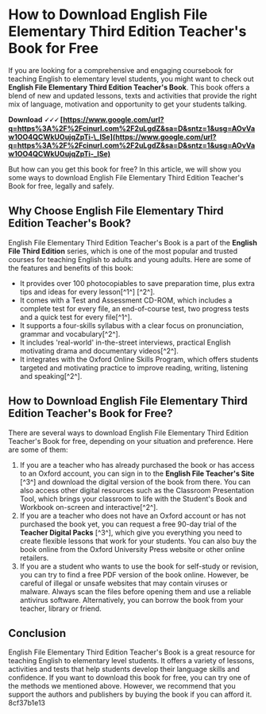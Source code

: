 # How to Download English File Elementary Third Edition Teacher's Book for Free
 
If you are looking for a comprehensive and engaging coursebook for teaching English to elementary level students, you might want to check out **English File Elementary Third Edition Teacher's Book**. This book offers a blend of new and updated lessons, texts and activities that provide the right mix of language, motivation and opportunity to get your students talking.
 
**Download 🗸🗸🗸 [https://www.google.com/url?q=https%3A%2F%2Fcinurl.com%2F2uLgdZ&sa=D&sntz=1&usg=AOvVaw1OO4QCWkUOujqZpTi-\_lSe](https://www.google.com/url?q=https%3A%2F%2Fcinurl.com%2F2uLgdZ&sa=D&sntz=1&usg=AOvVaw1OO4QCWkUOujqZpTi-_lSe)**


 
But how can you get this book for free? In this article, we will show you some ways to download English File Elementary Third Edition Teacher's Book for free, legally and safely.
 
## Why Choose English File Elementary Third Edition Teacher's Book?
 
English File Elementary Third Edition Teacher's Book is a part of the **English File Third Edition** series, which is one of the most popular and trusted courses for teaching English to adults and young adults. Here are some of the features and benefits of this book:
 
- It provides over 100 photocopiables to save preparation time, plus extra tips and ideas for every lesson[^1^] [^2^].
- It comes with a Test and Assessment CD-ROM, which includes a complete test for every file, an end-of-course test, two progress tests and a quick test for every file[^1^].
- It supports a four-skills syllabus with a clear focus on pronunciation, grammar and vocabulary[^2^].
- It includes 'real-world' in-the-street interviews, practical English motivating drama and documentary videos[^2^].
- It integrates with the Oxford Online Skills Program, which offers students targeted and motivating practice to improve reading, writing, listening and speaking[^2^].

## How to Download English File Elementary Third Edition Teacher's Book for Free?
 
There are several ways to download English File Elementary Third Edition Teacher's Book for free, depending on your situation and preference. Here are some of them:

1. If you are a teacher who has already purchased the book or has access to an Oxford account, you can sign in to the **English File Teacher's Site** [^3^] and download the digital version of the book from there. You can also access other digital resources such as the Classroom Presentation Tool, which brings your classroom to life with the Student's Book and Workbook on-screen and interactive[^2^].
2. If you are a teacher who does not have an Oxford account or has not purchased the book yet, you can request a free 90-day trial of the **Teacher Digital Packs** [^3^], which give you everything you need to create flexible lessons that work for your students. You can also buy the book online from the Oxford University Press website or other online retailers.
3. If you are a student who wants to use the book for self-study or revision, you can try to find a free PDF version of the book online. However, be careful of illegal or unsafe websites that may contain viruses or malware. Always scan the files before opening them and use a reliable antivirus software. Alternatively, you can borrow the book from your teacher, library or friend.

## Conclusion
 
English File Elementary Third Edition Teacher's Book is a great resource for teaching English to elementary level students. It offers a variety of lessons, activities and tests that help students develop their language skills and confidence. If you want to download this book for free, you can try one of the methods we mentioned above. However, we recommend that you support the authors and publishers by buying the book if you can afford it.
 8cf37b1e13
 
